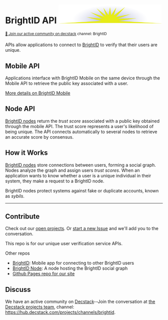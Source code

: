 # BrightID API <img width="330px" src="images/logo.svg"/>
<sup>[💬 Join our active community on decstack](https://hub.decstack.com/signup_user_complete/?id=wutow3kb6bda5bhptir6aapyfh) channel: BrightID</sup>

APIs allow applications to connect to [BrightID](https://github.com/BrightID/BrightID) to verify that their users are unique.

## Mobile API
Applications interface with BrightID Mobile on the same device through the Mobile API to retrieve the public key associated with a user.

[More details on BrightID Mobile](https://github.com/BrightID/BrightID/wiki/BrightID---Full-Mobile-Spec)
## Node API
[BrightID nodes](https://github.com/BrightID/BrightID-Node) return the _trust score_ associated with a public key obtained through the mobile API.  The trust score represents a user's likelihood of being unique.  The API connects automatically to several nodes to retrieve an accurate score by consensus.

## How it Works
[BrightID nodes](https://github.com/BrightID/BrightID-Node) store connections between users, forming a social graph. Nodes analyze the graph and assign users _trust scores_. When an application wants to know whether a user is a unique individual in their system, they make a request to a BrightID node.

BrightID nodes protect systems against fake or duplicate accounts, known as _sybils_.

---
## Contribute

Check out our [open projects](https://github.com/BrightID/BrightID-Service/projects).  Or [start a new Issue](https://github.com/BrightID/BrightID-Service/issues) and we'll add you to the conversation.

This repo is for our unique user verification service APIs.

Other repos
* [BrightID](https://github.com/BrightID/BrightID): Mobile app for connecting to other BrightID users
* [BrightID Node](https://github.com/BrightID/BrightID-Node): A node hosting the BrightID social graph
* [Github Pages repo for our site](https://github.com/BrightID/BrightID.github.io)

## Discuss

We have an active community on [Decstack](http://decstack.com/)--Join the conversation at [the Decstack projects team](https://hub.decstack.com/signup_user_complete/?id=wutow3kb6bda5bhptir6aapyfh), channel: https://hub.decstack.com/projects/channels/brightid.
